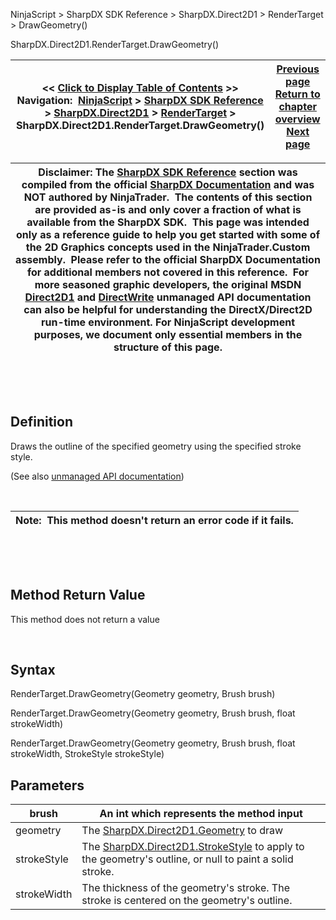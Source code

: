 ﻿


NinjaScript \> SharpDX SDK Reference \> SharpDX.Direct2D1 \> RenderTarget \> DrawGeometry()






















SharpDX.Direct2D1\.RenderTarget.DrawGeometry()







| \<\< [Click to Display Table of Contents](sharpdx_direct2d1_rendertarget_drawgeometry.md) \>\> **Navigation:**     [NinjaScript](ninjascript.md) \> [SharpDX SDK Reference](sharpdx_sdk_reference.md) \> [SharpDX.Direct2D1](sharpdx_direct2d1.md) \> [RenderTarget](sharpdx_direct2d1_rendertarget.md) \> SharpDX.Direct2D1\.RenderTarget.DrawGeometry() | [Previous page](sharpdx_direct2d1_rendertarget_drawellipse.md) [Return to chapter overview](sharpdx_direct2d1_rendertarget.md) [Next page](sharpdx_direct2d1_rendertarget_drawline.md) |
| --- | --- |













| Disclaimer: The [SharpDX SDK Reference](sharpdx_sdk_reference.md) section was compiled from the official [SharpDX Documentation](http://sharpdx.org/) and was NOT authored by NinjaTrader.  The contents of this section are provided as\-is and only cover a fraction of what is available from the SharpDX SDK.  This page was intended only as a reference guide to help you get started with some of the 2D Graphics concepts used in the NinjaTrader.Custom assembly.  Please refer to the official SharpDX Documentation for additional members not covered in this reference.  For more seasoned graphic developers, the original MSDN [Direct2D1](https://msdn.microsoft.com/en-us/library/windows/desktop/dd370990.aspx) and [DirectWrite](https://msdn.microsoft.com/en-us/library/windows/desktop/dd368038.aspx) unmanaged API documentation can also be helpful for understanding the DirectX/Direct2D run\-time environment. For NinjaScript development purposes, we document only essential members in the structure of this page. |
| --- |



 


 


## Definition


Draws the outline of the specified geometry using the specified stroke style.


(See also [unmanaged API documentation](http://msdn.microsoft.com/en-us/library/dd371890.aspx))


 




| Note:  This method doesn't return an error code if it fails. |
| --- |



 


 


## Method Return Value


This method does not return a value


 


## Syntax


RenderTarget.DrawGeometry(Geometry geometry, Brush brush)  

RenderTarget.DrawGeometry(Geometry geometry, Brush brush, float strokeWidth)  

RenderTarget.DrawGeometry(Geometry geometry, Brush brush, float strokeWidth, StrokeStyle strokeStyle)


## Parameters




| brush | An int which represents the method input |
| --- | --- |
| geometry | The [SharpDX.Direct2D1\.Geometry](sharpdx_direct2d1_pathgeometry.md) to draw |
| strokeStyle | The [SharpDX.Direct2D1\.StrokeStyle](sharpdx_direct2d1_strokestyle.md) to apply to the geometry's outline, or null to paint a solid stroke. |
| strokeWidth | The thickness of the geometry's stroke. The stroke is centered on the geometry's outline. |









